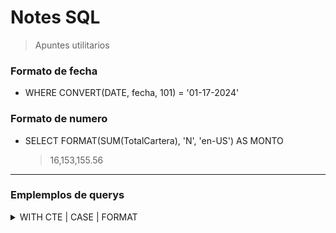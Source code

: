 # Notes SQL
> Apuntes utilitarios

### Formato de fecha
* WHERE CONVERT(DATE, fecha, 101) = '01-17-2024'
### Formato de numero
* SELECT FORMAT(SUM(TotalCartera), 'N', 'en-US') AS MONTO
  > 16,153,155.56

---
### Emplemplos de querys
<details>
  <summary>WITH CTE | CASE | FORMAT</summary>
    <code>WITH EstadoCTE AS (
    SELECT
        CASE 
            WHEN estado = 6 THEN 'EJE'
            WHEN estado = 5 THEN 'VEN'
            WHEN estado = 2 AND mora > 0 THEN 'ATR'
            ELSE 'VIG'
        END AS ESTADO,
        TotalCartera
    FROM vst_matriz_tbl
    WHERE CONVERT(DATE, fecha, 101) = '01-17-2024'
)

SELECT
    ESTADO,
    COUNT(*) AS CASOS,
    FORMAT(SUM(TotalCartera), 'N', 'en-US') AS MONTO
FROM EstadoCTE
GROUP BY ESTADO
    </code>
</details>